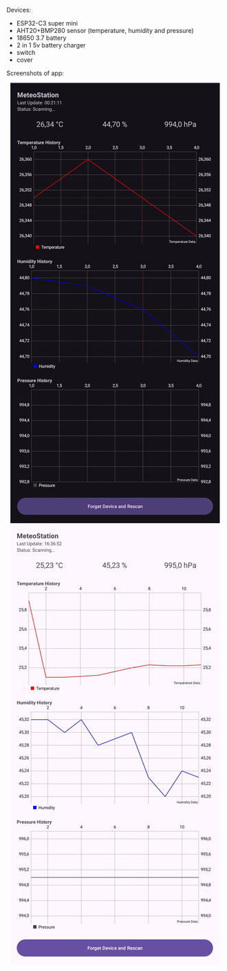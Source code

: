 Devices:
- ESP32-C3 super mini
- AHT20+BMP280 sensor (temperature, humidity and pressure)
- 18650 3.7 battery
- 2 in 1 5v battery charger
- switch
- cover


Screenshots of app:
<p align="center">
  <img src="app_dark_theme.jpg" alt="Weather Station Dark Theme"/>
  <img src="app_light_theme.jpg" alt="Weather Station Light Theme"/>
</p>
